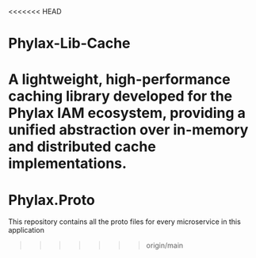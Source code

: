 <<<<<<< HEAD
# Phylax-Lib-Cache
A lightweight, high-performance caching library developed for the Phylax IAM ecosystem, providing a unified abstraction over in-memory and distributed cache implementations.
=======
# Phylax.Proto
This repository contains all the proto files for every microservice in this application
>>>>>>> origin/main
